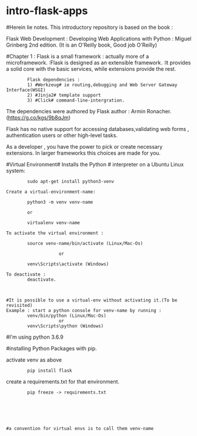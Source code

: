 # intro-flask-apps
#Herein lie notes.
This introductory repository is based on the book :

Flask Web Development : Developing Web Applications with Python : Miguel Grinberg 2nd edition. (It is an O'Reilly book, Good job O'Reilly)

#Chapter 1 : Flask is a small framework : actually more of a microframework.
			:Flask is designed as an extensible framework.
			:It provides a solid core with the basic services, while extensions provide the rest.


			Flask dependencies : 
			1) #Werkzeug# ie routing,debugging and Web Server Gateway Interface(WSGI)
			2) #Jinja2# template support
			3) #Click# command-line-intergration.

The dependencies were authored by Flask author : Armin Ronacher.(https://g.co/kgs/9b8qJm)

Flask has no native support for accessing databases,validating web forms , authentication users or other high-level tasks.

As a developer , you have the power to pick or create necessary extensions. In larger frameworks this choices are made for you.

#Virtual Environment#
	Installs the Python # interpreter on a Ubuntu Linux system:

			sudo apt-get install python3-venv

	Create a virtual-environment-name:

			python3 -m venv venv-name

			or

			virtualenv venv-name

	To activate the virtual environment : 

			source venv-name/bin/activate (Linux/Mac-Os)

						or

			venv\Scripts\activate (Windows)

	To deactivate : 
			deactivate.



	#It is possible to use a virtual-env without activating it.(To be revisited)
	Example : start a python console for venv-name by running :
			venv/bin/python (Linux/Mac-Os)
						or
			venv\Scripts\python (Windows)

#I'm using python 3.6.9


#installing Python Packages with pip.
 
 activate venv as above

 			pip install flask

 create a requirements.txt for that environment. 

 			pip freeze -> requirements.txt






	#a convention for virtual envs is to call them venv-name